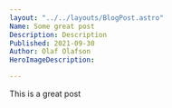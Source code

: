 ```yaml
---
layout: "../../layouts/BlogPost.astro"
Name: Some great post
Description: Description
Published: 2021-09-30
Author: Olaf Olafson
HeroImageDescription: 

---
```


This is a great post 